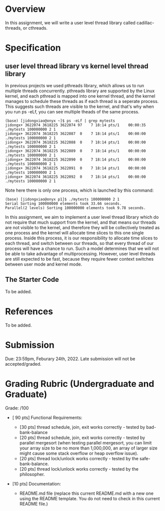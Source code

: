# Overview

In this assignment, we will write a user level thread library called cadillac-threads, or cthreads.

# Specification

## user level thread library vs kernel level thread library

In previous projects we used pthreads library, which allows us to run multiple threads concurrently. pthreads library are supported by the Linux kernel, and each pthread is mapped into one kernel thread, and the kernel manages to schedule these threads as if each thread is a seperate process. This suggests such threads are visible to the kernel, and that's why when you run ps -eLf, you can see multiple theads of the same process.

```console
(base) [jidongxiao@onyx ~]$ ps -eLf | grep mytests
jidongx+ 3622074 3618225 3622074 97    7 18:14 pts/1    00:00:35 ./mytests 100000000 2 1
jidongx+ 3622074 3618225 3622087  0    7 18:14 pts/1    00:00:00 ./mytests 100000000 2 1
jidongx+ 3622074 3618225 3622088  0    7 18:14 pts/1    00:00:00 ./mytests 100000000 2 1
jidongx+ 3622074 3618225 3622089  0    7 18:14 pts/1    00:00:00 ./mytests 100000000 2 1
jidongx+ 3622074 3618225 3622090  0    7 18:14 pts/1    00:00:00 ./mytests 100000000 2 1
jidongx+ 3622074 3618225 3622091  0    7 18:14 pts/1    00:00:00 ./mytests 100000000 2 1
jidongx+ 3622074 3618225 3622092  0    7 18:14 pts/1    00:00:00 ./mytests 100000000 2 1
```

Note here there is only one process, which is launched by this command:

```console
(base) [jidongxiao@onyx p1]$ ./mytests 100000000 2 1
Serial Sorting 100000000 elements took 33.66 seconds.
Parallel(2 levels) Sorting 100000000 elements took 9.78 seconds.
```

In this assignment, we aim to implement a user level thread library which do not require that much support from the kernel, and that means our threads are not visible to the kernel, and therefore they will be collectively treated as one process and the kernel will allocate time slices to this one single process. Inside this process, it is our responsibility to allocate time slices to each thread, and switch between our threads, so that every thread of our process will have a chance to run. Such a model determines that we will not be able to take advantage of multiprocessing. However, user level threads are still expected to be fast, because they require fewer context switches between user mode and kernel mode.

## The Starter Code

To be added.

# References

To be added.

# Submission

Due: 23:59pm, Feburary 24th, 2022. Late submission will not be accepted/graded.

# Grading Rubric (Undergraduate and Graduate)
Grade: /100

- [ 90 pts] Functional Requirements:
  - [30 pts] thread schedule, join, exit works correctly - tested by bad-bank-balance
  - [20 pts] thread schedule, join, exit works correctly - tested by parallel mergesort (when testing parallel mergesort, you can limit your array size to be no more than 1,000,000, an array of larger size might cause some stack overflow or heap overflow issue).
  - [20 pts] thread lock/unlock works correctly - tested by the safe-bank-balance.
  - [20 pts] thread lock/unlock works correctly - tested by the philosopher.

- [10 pts] Documentation:
  - README.md file (replace this current README.md with a new one using the README template. You do not need to check in this current README file.)
